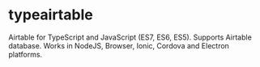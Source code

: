 # typeairtable
Airtable for TypeScript and JavaScript (ES7, ES6, ES5). Supports Airtable database. Works in NodeJS, Browser, Ionic, Cordova and Electron platforms.
